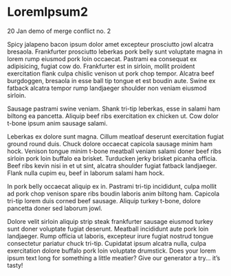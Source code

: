 # LoremIpsum2
20 Jan demo of merge conflict no. 2

Spicy jalapeno bacon ipsum dolor amet excepteur prosciutto jowl alcatra bresaola. Frankfurter prosciutto leberkas pork belly sunt voluptate magna in lorem rump eiusmod pork loin occaecat. Pastrami ea consequat ex adipisicing, fugiat cow do. Frankfurter est in sirloin, mollit proident exercitation flank culpa chislic venison ut pork chop tempor. Alcatra beef burgdoggen, bresaola in esse ball tip tongue et est boudin aute. Swine ex fatback alcatra tempor rump landjaeger shoulder non veniam eiusmod sirloin.

Sausage pastrami swine veniam. Shank tri-tip leberkas, esse in salami ham biltong ea pancetta. Aliquip beef ribs exercitation ex chicken ut. Cow dolor t-bone ipsum anim sausage salami.

Leberkas ex dolore sunt magna. Cillum meatloaf deserunt exercitation fugiat ground round duis. Chuck dolore occaecat capicola sausage minim ham hock. Venison tongue minim t-bone meatball veniam salami doner beef ribs sirloin pork loin buffalo ea brisket. Turducken jerky brisket picanha officia. Beef ribs kevin nisi in et ut sint, alcatra shoulder fugiat fatback landjaeger. Flank nulla cupim eu, beef in laborum salami ham hock.

In pork belly occaecat aliquip ex in. Pastrami tri-tip incididunt, culpa mollit ad pork chop venison spare ribs boudin laboris anim biltong ham. Capicola tri-tip lorem duis corned beef sausage. Aliquip turkey t-bone, dolore pancetta doner sed laborum jowl.

Dolore velit sirloin aliquip strip steak frankfurter sausage eiusmod turkey sunt doner voluptate fugiat deserunt. Meatball incididunt aute pork loin landjaeger. Rump officia ut laboris, excepteur irure fugiat nostrud tongue consectetur pariatur chuck tri-tip. Cupidatat ipsum alcatra nulla, culpa exercitation dolore buffalo pork loin voluptate drumstick.
Does your lorem ipsum text long for something a little meatier? Give our generator a try… it’s tasty!
